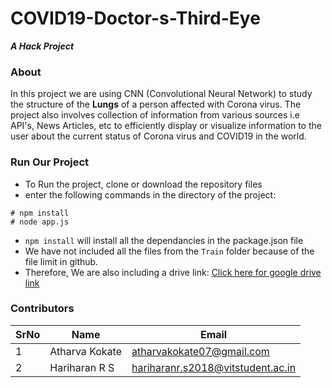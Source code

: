 # COVID19-Doctor-s-Third-Eye
___A Hack Project___

### About 

In this project we are using CNN (Convolutional Neural Network) to study the structure of the __Lungs__ of a person affected with Corona virus. The project also involves collection of information from various sources i.e API's, News Articles, etc to efficiently display or visualize information to the user about the current status of Corona virus and COVID19 in the world.

### Run Our Project

* To Run the project, clone or download the repository files  
* enter the following commands in the directory of the project:
```nodejs
# npm install
# node app.js
```
* `npm install` will install all the dependancies in the package.json file
* We have not included all the files from the `Train` folder because of the file limit in github.
* Therefore, We are also including a drive link:
[Click here for google drive link](https://drive.google.com/open?id=1GR0UcqLpIOKNJeYO77vyDep70XuTaKy8)

### Contributors

|SrNo | Name         | Email                           |
|-----|--------------|---------------------------------|
|1    |Atharva Kokate|atharvakokate07@gmail.com        |
|2    |Hariharan R S |hariharanr.s2018@vitstudent.ac.in| 
